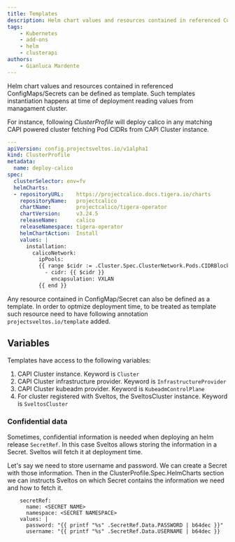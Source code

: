 ```yaml
---
title: Templates
description: Helm chart values and resources contained in referenced ConfigMaps/Secrets can be defined as template. 
tags:
    - Kubernetes
    - add-ons
    - helm
    - clusterapi
authors:
    - Gianluca Mardente
---
```

Helm chart values and resources contained in referenced ConfigMaps/Secrets can be defined as template. Such templates instantiation happens at time of deployment reading values from managament cluster.

For instance, following *ClusterProfile* will deploy calico in any matching CAPI powered cluster fetching Pod CIDRs from CAPI Cluster instance.

```yaml
---
apiVersion: config.projectsveltos.io/v1alpha1
kind: ClusterProfile
metadata:
  name: deploy-calico
spec:
  clusterSelector: env=fv
  helmCharts:
  - repositoryURL:    https://projectcalico.docs.tigera.io/charts
    repositoryName:   projectcalico
    chartName:        projectcalico/tigera-operator
    chartVersion:     v3.24.5
    releaseName:      calico
    releaseNamespace: tigera-operator
    helmChartAction:  Install
    values: |
      installation:
        calicoNetwork:
          ipPools:
          {{ range $cidr := .Cluster.Spec.ClusterNetwork.Pods.CIDRBlocks }}
            - cidr: {{ $cidr }}
              encapsulation: VXLAN
          {{ end }}
```

Any resource contained in ConfigMap/Secret can also be defined as a template. In order to optmize deployment time, to be treated as template such resource need to have following annotation `projectsveltos.io/template` added.

## Variables

Templates have access to the following variables:

1. CAPI Cluster instance. Keyword is `Cluster`
2. CAPI Cluster infrastructure provider. Keyword is `InfrastructureProvider`
3. CAPI Cluster kubeadm provider. Keyword is `KubeadmControlPlane` 
4. For cluster registered with Sveltos, the SveltosCluster instance. Keyword is `SveltosCluster` 

### Confidential data

Sometimes, confidential information is needed when deploying an helm release `SecretRef`. In this case Sveltos allows storing the information in a Secret. Sveltos will fetch it at deployment time.

Let's say we need to store username and password. We can create a Secret with those information. Then in the ClusterProfile.Spec.HelmCharts section we can instructs Sveltos on which Secret contains the information we need and how to fetch it.

```
    secretRef:
      name: <SECRET NAME>
      namespace: <SECRET NAMESPACE>
    values: |
      password: "{{ printf "%s" .SecretRef.Data.PASSWORD | b64dec }}"
      username: "{{ printf "%s" .SecretRef.Data.USERNAME | b64dec }}
```
